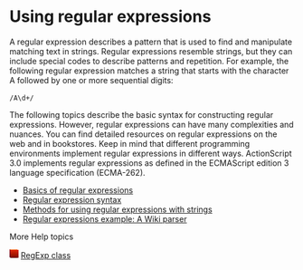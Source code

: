 # Using regular expressions

A regular expression describes a pattern that is used to find and manipulate
matching text in strings. Regular expressions resemble strings, but they can
include special codes to describe patterns and repetition. For example, the
following regular expression matches a string that starts with the character A
followed by one or more sequential digits:

    /A\d+/

The following topics describe the basic syntax for constructing regular
expressions. However, regular expressions can have many complexities and
nuances. You can find detailed resources on regular expressions on the web and
in bookstores. Keep in mind that different programming environments implement
regular expressions in different ways. ActionScript 3.0 implements regular
expressions as defined in the ECMAScript edition 3 language specification
(ECMA-262).

- [Basics of regular expressions](./basics-of-regular-expressions.md)
- [Regular expression syntax](./regular-expression-syntax/index.md)
- [Methods for using regular expressions with strings](./methods-for-using-regular-expressions-with-strings.md)
- [Regular expressions example: A Wiki parser](./regular-expressions-example-a-wiki-parser.md)

More Help topics

![](../../img/flashplatformLinkIndicator.png)
[RegExp class](https://help.adobe.com/en_US/FlashPlatform/reference/actionscript/3/RegExp.html)
